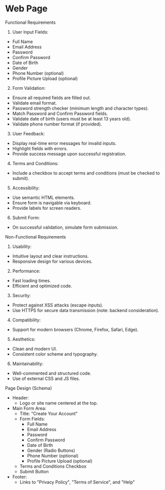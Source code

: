 # Web Page

Functional Requirements
1. User Input Fields:

- Full Name 
- Email Address 
- Password 
- Confirm Password 
- Date of Birth 
- Gender 
- Phone Number (optional)
- Profile Picture Upload (optional)
2. Form Validation:

- Ensure all required fields are filled out.
- Validate email format. 
- Password strength checker (minimum length and character types). 
- Match Password and Confirm Password fields. 
- Validate date of birth (users must be at least 13 years old). 
- Validate phone number format (if provided).
3. User Feedback:

- Display real-time error messages for invalid inputs.
- Highlight fields with errors.
- Provide success message upon successful registration.
4. Terms and Conditions:

- Include a checkbox to accept terms and conditions (must be checked to submit).
5. Accessibility:

- Use semantic HTML elements.
- Ensure form is navigable via keyboard.
- Provide labels for screen readers.
6. Submit Form:

- On successful validation, simulate form submission.

Non-Functional Requirements
1. Usability:

- Intuitive layout and clear instructions.
- Responsive design for various devices.
2. Performance:

- Fast loading times.
- Efficient and optimized code.
3. Security:

- Protect against XSS attacks (escape inputs).
- Use HTTPS for secure data transmission (note: backend consideration).
4. Compatibility:

- Support for modern browsers (Chrome, Firefox, Safari, Edge).
5. Aesthetics:

- Clean and modern UI.
- Consistent color scheme and typography.
6. Maintainability:

- Well-commented and structured code.
- Use of external CSS and JS files.

Page Design (Schema)
- Header:
  - Logo or site name centered at the top. 
- Main Form Area:
  - Title: "Create Your Account"
  - Form Fields:
    - Full Name 
    - Email Address 
    - Password
    - Confirm Password
    - Date of Birth
    - Gender (Radio Buttons)
    - Phone Number (optional)
    - Profile Picture Upload (optional)
  - Terms and Conditions Checkbox
  - Submit Button
- Footer:
  - Links to "Privacy Policy", "Terms of Service", and "Help"